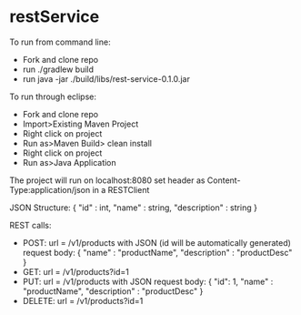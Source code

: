 # restService

To run from command line:
- Fork and clone repo
- run ./gradlew build 
- run java -jar ./build/libs/rest-service-0.1.0.jar

To run through eclipse:
- Fork and clone repo
- Import>Existing Maven Project
- Right click on project
- Run as>Maven Build> clean install
- Right click on project
- Run as>Java Application

The project will run on localhost:8080
set header as Content-Type:application/json in a RESTClient

JSON Structure:
{
  "id" : int,
  "name" : string,
  "description" : string
}


REST calls:
- POST: url = /v1/products with JSON (id will be automatically generated) 
request body:
{
  "name" : "productName",
  "description" : "productDesc"
}
- GET: url = /v1/products?id=1
- PUT: url = /v1/products with JSON
request body:
{
  "id": 1,
  "name" : "productName",
  "description" : "productDesc"
}
- DELETE: url = /v1/products?id=1

